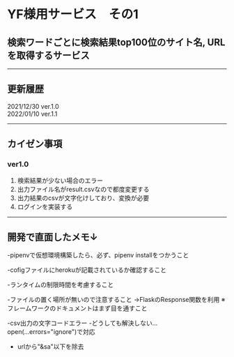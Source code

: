 # YF様用サービス　その1

## 検索ワードごとに検索結果top100位のサイト名, URLを取得するサービス

___

## 更新履歴
2021/12/30 ver.1.0  
2022/01/10 ver.1.1

___

## カイゼン事項
### ver1.0
1. 検索結果が少ない場合のエラー
2. 出力ファイル名がresult.csvなので都度変更する
3. 出力結果のcsvが文字化けしており、変換が必要
4. ログインを実装する


___

## 開発で直面したメモ↓

-pipenvで仮想環境構築したら、必ず、pipenv installをつかうこと

-cofigファイルにherokuが記載されているか確認すること

-ランタイムの制限時間を考慮すること

-ファイルの置く場所が無いので注意すること
	→FlaskのResponse関数を利用
	※フレームワークのドキュメントはまず目を通すこと

-csv出力の文字コードエラー
	-どうしても解決しない... open(...errors="ignore")で対応

- urlから"&sa"以下を除去

